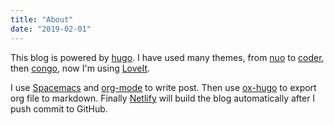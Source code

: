 ```yaml
---
title: "About"
date: "2019-02-01"
---
```


This blog is powered by [hugo](https://gohugo.io). I have used many themes, from [nuo](https://github.com/laozhu/hugo-nuo) to [coder](https://github.com/luizdepra/hugo-coder), then [congo](https://github.com/jpanther/congo), now I'm using [LoveIt](https://github.com/dillonzq/LoveIt).

I use [Spacemacs](https://spacemacs.org) and [org-mode](https://orgmode.org) to write post. Then use [ox-hugo](https://ox-hugo.scripter.co) to export org file to markdown. Finally [Netlify](https://www.netlify.com/) will build the blog automatically after I push commit to GitHub.

